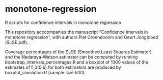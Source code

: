 # monotone-regression
R scripts for confidence intervals in monotone regression

This repository acccompanies the manuscript "Confidence intervals in monotone regression", with authors Piet Groeneboom and Geurt Jongbloed (SLSE.pdf).

Coverage percentages of the SLSE (Smoothed Least Squares Estimator) and the Nadaraya-Watson estimator can be computed by running bootstrap_intervals_percentages.R and a boxplot of 1000 values of the estimates of f_0(0.6) for both estimators are produced by boxplot_simulation.R (sample size 500).
